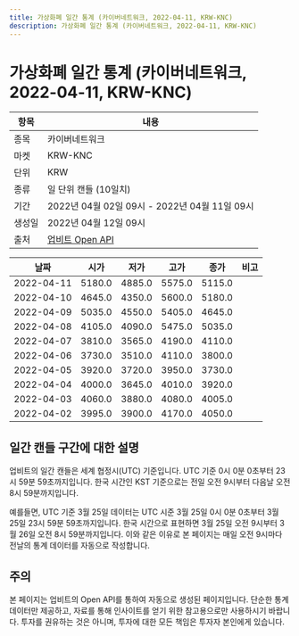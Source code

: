 ```yaml
---
title: 가상화폐 일간 통계 (카이버네트워크, 2022-04-11, KRW-KNC)
description: 가상화폐 일간 통계 (카이버네트워크, 2022-04-11, KRW-KNC)
---
```



가상화폐 일간 통계 (카이버네트워크, 2022-04-11, KRW-KNC)
===

|항목|내용|
|--|--|
|종목|카이버네트워크|
|마켓|KRW-KNC|
|단위|KRW|
|종류|일 단위 캔들 (10일치)|
|기간|2022년 04월 02일 09시 - 2022년 04월 11일 09시|
|생성일|2022년 04월 12일 09시|
|출처|[업비트 Open API](https://docs.upbit.com)|


|날짜|시가|저가|고가|종가|비고|
|--|--|--|--|--|--|
|2022-04-11|5180.0|4885.0|5575.0|5115.0|    |
|2022-04-10|4645.0|4350.0|5600.0|5180.0|    |
|2022-04-09|5035.0|4550.0|5405.0|4645.0|    |
|2022-04-08|4105.0|4090.0|5475.0|5035.0|    |
|2022-04-07|3810.0|3565.0|4190.0|4110.0|    |
|2022-04-06|3730.0|3510.0|4110.0|3800.0|    |
|2022-04-05|3920.0|3720.0|3950.0|3730.0|    |
|2022-04-04|4000.0|3645.0|4010.0|3920.0|    |
|2022-04-03|4060.0|3880.0|4080.0|4005.0|    |
|2022-04-02|3995.0|3900.0|4170.0|4050.0|    |


일간 캔들 구간에 대한 설명
---


업비트의 일간 캔들은 세계 협정시(UTC) 기준입니다. 
UTC 기준 0시 0분 0초부터 23시 59분 59초까지입니다. 
한국 시간인 KST 기준으로는 전일 오전 9시부터 다음날 오전 8시 59분까지입니다. 


예를들면, UTC 기준 3월 25일 데이터는 UTC 시준 3월 25일 0시 0분 0초부터 3월 25일 23시 59분 59초까지입니다. 
한국 시간으로 표현하면 3월 25일 오전 9시부터 3월 26일 오전 8시 59분까지입니다. 
이와 같은 이유로 본 페이지는 매일 오전 9시마다 전날의 통계 데이터를 자동으로 작성합니다. 


주의
---


본 페이지는 업비트의 Open API를 통하여 자동으로 생성된 페이지입니다. 
단순한 통계 데이터만 제공하고, 자료를 통해 인사이트를 얻기 위한 참고용으로만 사용하시기 바랍니다. 
투자를 권유하는 것은 아니며, 투자에 대한 모든 책임은 투자자 본인에게 있습니다. 
